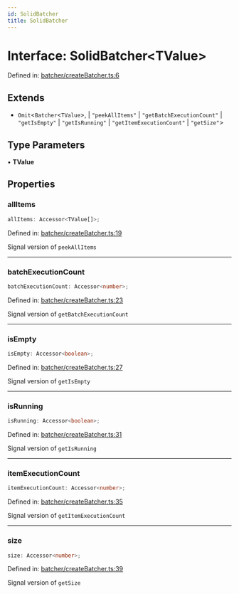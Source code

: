 ```yaml
---
id: SolidBatcher
title: SolidBatcher
---
```


<!-- DO NOT EDIT: this page is autogenerated from the type comments -->

# Interface: SolidBatcher\<TValue\>

Defined in: [batcher/createBatcher.ts:6](https://github.com/TanStack/pacer/blob/main/packages/solid-pacer/src/batcher/createBatcher.ts#L6)

## Extends

- `Omit`\<`Batcher`\<`TValue`\>, 
  \| `"peekAllItems"`
  \| `"getBatchExecutionCount"`
  \| `"getIsEmpty"`
  \| `"getIsRunning"`
  \| `"getItemExecutionCount"`
  \| `"getSize"`\>

## Type Parameters

• **TValue**

## Properties

### allItems

```ts
allItems: Accessor<TValue[]>;
```

Defined in: [batcher/createBatcher.ts:19](https://github.com/TanStack/pacer/blob/main/packages/solid-pacer/src/batcher/createBatcher.ts#L19)

Signal version of `peekAllItems`

***

### batchExecutionCount

```ts
batchExecutionCount: Accessor<number>;
```

Defined in: [batcher/createBatcher.ts:23](https://github.com/TanStack/pacer/blob/main/packages/solid-pacer/src/batcher/createBatcher.ts#L23)

Signal version of `getBatchExecutionCount`

***

### isEmpty

```ts
isEmpty: Accessor<boolean>;
```

Defined in: [batcher/createBatcher.ts:27](https://github.com/TanStack/pacer/blob/main/packages/solid-pacer/src/batcher/createBatcher.ts#L27)

Signal version of `getIsEmpty`

***

### isRunning

```ts
isRunning: Accessor<boolean>;
```

Defined in: [batcher/createBatcher.ts:31](https://github.com/TanStack/pacer/blob/main/packages/solid-pacer/src/batcher/createBatcher.ts#L31)

Signal version of `getIsRunning`

***

### itemExecutionCount

```ts
itemExecutionCount: Accessor<number>;
```

Defined in: [batcher/createBatcher.ts:35](https://github.com/TanStack/pacer/blob/main/packages/solid-pacer/src/batcher/createBatcher.ts#L35)

Signal version of `getItemExecutionCount`

***

### size

```ts
size: Accessor<number>;
```

Defined in: [batcher/createBatcher.ts:39](https://github.com/TanStack/pacer/blob/main/packages/solid-pacer/src/batcher/createBatcher.ts#L39)

Signal version of `getSize`
